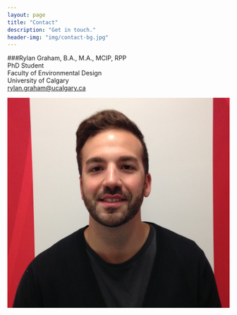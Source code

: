 ```yaml
---
layout: page
title: "Contact"
description: "Get in touch."
header-img: "img/contact-bg.jpg"
---
```


###Rylan Graham, B.A., M.A., MCIP, RPP <br/>
PhD Student <br/>
Faculty of Environmental Design <br/>
University of Calgary <br/>
rylan.graham@ucalgary.ca

![my photo](/img/rylangraham-contact.jpg)
